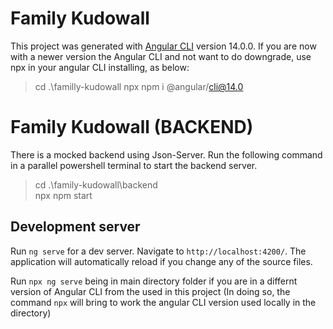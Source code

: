 # Family Kudowall

This project was generated with [Angular CLI](https://github.com/angular/angular-cli) version 14.0.0.
If you are now with a newer version the Angular CLI and not want to do downgrade, use npx in your angular CLI installing, as below:
>cd .\familly-kudowall
>npx npm i @angular/cli@14.0

# Family Kudowall (BACKEND)

There is a mocked backend using Json-Server. Run the following command in a parallel powershell terminal to start the backend server.
>cd .\family-kudowall\backend\
>npx npm start

## Development server

Run `ng serve` for a dev server. Navigate to `http://localhost:4200/`. The application will automatically reload if you change any of the source files.

Run `npx ng serve` being in main directory folder if you are in a differnt version of Angular CLI from the used in this project (In doing so, the command `npx` will bring to work the angular CLI version used locally in the directory)
